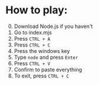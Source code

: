 # How to play:
0. Download Node.js if you haven't
1. Go to index.mjs
2. Press `CTRL + A`
3. Press `CTRL + C`
4. Press the windows key
5. Type `node` and press `Enter`
6. Press `CTRL + V`
7. Confirm to paste everything
8. To exit, press `CTRL + C`